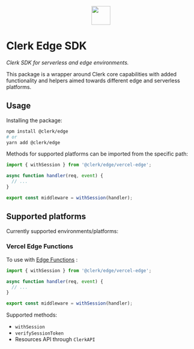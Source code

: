 <p align="center">
  <a href="https://clerk.dev/" target="_blank" align="center">
    <img src="https://images.clerk.dev/static/clerk.svg" height="50">
  </a>
  <br />
</p>

# Clerk Edge SDK

_Clerk SDK for serverless and edge environments._

This package is a wrapper around Clerk core capabilities with added functionality and helpers aimed towards different edge and serverless platforms.

## Usage

Installing the package:

```sh
npm install @clerk/edge
# or
yarn add @clerk/edge
```

Methods for supported platforms can be imported from the specific path:

```ts
import { withSession } from '@clerk/edge/vercel-edge';

async function handler(req, event) {
  // ...
}

export const middleware = withSession(handler);
```

## Supported platforms

Currently supported environments/platforms:

### Vercel Edge Functions

To use with [Edge Functions](https://vercel.com/docs/concepts/functions/edge-functions) :

```ts
import { withSession } from '@clerk/edge/vercel-edge';

async function handler(req, event) {
  // ...
}

export const middleware = withSession(handler);
```

Supported methods:

- `withSession`
- `verifySessionToken`
- Resources API through `ClerkAPI`
